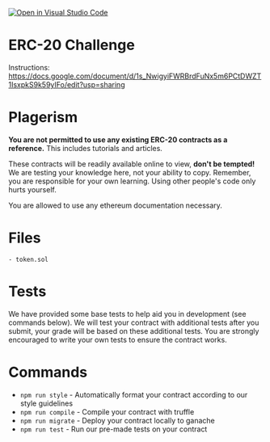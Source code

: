 [![Open in Visual Studio Code](https://classroom.github.com/assets/open-in-vscode-c66648af7eb3fe8bc4f294546bfd86ef473780cde1dea487d3c4ff354943c9ae.svg)](https://classroom.github.com/online_ide?assignment_repo_id=8392978&assignment_repo_type=AssignmentRepo)
# ERC-20 Challenge

Instructions: https://docs.google.com/document/d/1s_NwigyiFWRBrdFuNx5m6PCtDWZT1IsxpkS9k59yIFo/edit?usp=sharing

# Plagerism 

**You are not permitted to use any existing ERC-20 contracts as a reference.** This includes tutorials and articles.

These contracts will be readily available online to view, **don't be tempted!** We are testing your knowledge here, not your ability to copy. Remember, you are responsible for your own learning. Using other people's code only hurts yourself.

You are allowed to use any ethereum documentation necessary.

# Files

    - token.sol
    
# Tests

We have provided some base tests to help aid you in development (see commands below). We will test your contract with additional tests after you submit, your grade will be based on these additional tests. You are strongly encouraged to write your own tests to ensure the contract works.

# Commands

- `npm run style` - Automatically format your contract according to our style guidelines
- `npm run compile` - Compile your contract with truffle
- `npm run migrate` - Deploy your contract locally to ganache
- `npm run test` - Run our pre-made tests on your contract
